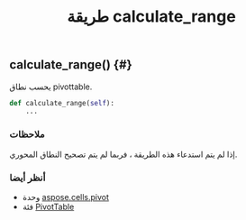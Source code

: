 ﻿---
title: طريقة calculate_range
second_title: Aspose.Cells for Python via .NET API المراجع
description:
type: docs
weight: 50
url: /ar/python-net/aspose.cells.pivot/pivottable/calculate_range/
is_root: false
---
##  calculate_range() {#}
يحسب نطاق pivottable.



```python
def calculate_range(self):
    ...
```


###  ملاحظات

إذا لم يتم استدعاء هذه الطريقة ، فربما لم يتم تصحيح النطاق المحوري.


###  أنظر أيضا

* وحدة [aspose.cells.pivot](../../)
* فئة [PivotTable](/cells/ar/python-net/aspose.cells.pivot/pivottable)
